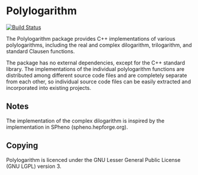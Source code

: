 Polylogarithm
=============

[![Build Status](https://travis-ci.org/Expander/polylogarithm.svg?branch=master)](https://travis-ci.org/Expander/polylogarithm)

The Polylogarithm package provides C++ implementations of various
polylogarithms, including the real and complex dilogarithm,
trilogarithm, and standard Clausen functions.

The package has no external dependencies, except for the C++ standard
library.  The implementations of the individual polylogarithm
functions are distributed among different source code files and are
completely separate from each other, so individual source code files
can be easily extracted and incorporated into existing projects.


Notes
-----

The implementation of the complex dilogarithm is inspired by the
implementation in SPheno (spheno.hepforge.org).


Copying
-------

Polylogarithm is licenced under the GNU Lesser General Public License
(GNU LGPL) version 3.
